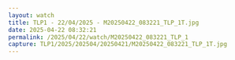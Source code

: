 ```yaml
---
layout: watch
title: TLP1 - 22/04/2025 - M20250422_083221_TLP_1T.jpg
date: 2025-04-22 08:32:21
permalink: /2025/04/22/watch/M20250422_083221_TLP_1
capture: TLP1/2025/202504/20250421/M20250422_083221_TLP_1T.jpg
---
```

